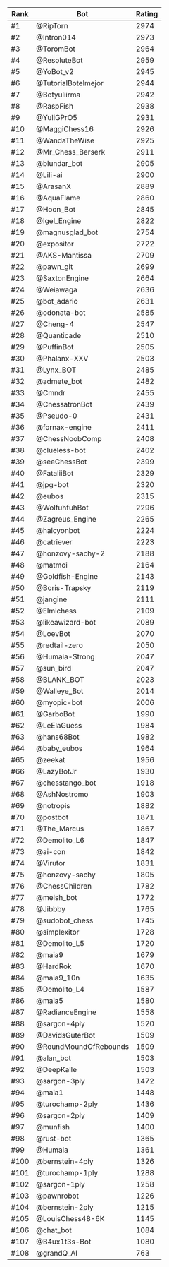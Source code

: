 Rank|Bot|Rating
---|---|---
#1|@RipTorn|2974
#2|@Intron014|2973
#3|@ToromBot|2964
#4|@ResoluteBot|2959
#5|@YoBot_v2|2945
#6|@TutorialBotelmejor|2944
#7|@Botyuliirma|2942
#8|@RaspFish|2938
#9|@YuliGPrO5|2931
#10|@MaggiChess16|2926
#11|@WandaTheWise|2925
#12|@Mr_Chess_Berserk|2911
#13|@blundar_bot|2905
#14|@Lili-ai|2900
#15|@ArasanX|2889
#16|@AquaFlame|2860
#17|@Hoon_Bot|2845
#18|@Igel_Engine|2822
#19|@magnusglad_bot|2754
#20|@expositor|2722
#21|@AKS-Mantissa|2709
#22|@pawn_git|2699
#23|@SaxtonEngine|2664
#24|@Weiawaga|2636
#25|@bot_adario|2631
#26|@odonata-bot|2585
#27|@Cheng-4|2547
#28|@Quanticade|2510
#29|@PuffinBot|2505
#30|@Phalanx-XXV|2503
#31|@Lynx_BOT|2485
#32|@admete_bot|2482
#33|@Cmndr|2455
#34|@ChessatronBot|2439
#35|@Pseudo-0|2431
#36|@fornax-engine|2411
#37|@ChessNoobComp|2408
#38|@clueless-bot|2402
#39|@seeChessBot|2399
#40|@FataliiBot|2329
#41|@jpg-bot|2320
#42|@eubos|2315
#43|@WolfuhfuhBot|2296
#44|@Zagreus_Engine|2265
#45|@halcyonbot|2224
#46|@catriever|2223
#47|@honzovy-sachy-2|2188
#48|@matmoi|2164
#49|@Goldfish-Engine|2143
#50|@Boris-Trapsky|2119
#51|@jangine|2111
#52|@Elmichess|2109
#53|@likeawizard-bot|2089
#54|@LoevBot|2070
#55|@redtail-zero|2050
#56|@Humaia-Strong|2047
#57|@sun_bird|2047
#58|@BLANK_BOT|2023
#59|@Walleye_Bot|2014
#60|@myopic-bot|2006
#61|@GarboBot|1990
#62|@LeElaGuess|1984
#63|@hans68Bot|1982
#64|@baby_eubos|1964
#65|@zeekat|1956
#66|@LazyBotJr|1930
#67|@chesstango_bot|1918
#68|@AshNostromo|1903
#69|@notropis|1882
#70|@postbot|1871
#71|@The_Marcus|1867
#72|@Demolito_L6|1847
#73|@ai-con|1842
#74|@Virutor|1831
#75|@honzovy-sachy|1805
#76|@ChessChildren|1782
#77|@melsh_bot|1772
#78|@Jibbby|1765
#79|@sudobot_chess|1745
#80|@simplexitor|1728
#81|@Demolito_L5|1720
#82|@maia9|1679
#83|@HardRok|1670
#84|@maia9_10n|1635
#85|@Demolito_L4|1587
#86|@maia5|1580
#87|@RadianceEngine|1558
#88|@sargon-4ply|1520
#89|@DavidsGuterBot|1509
#90|@RoundMoundOfRebounds|1509
#91|@alan_bot|1503
#92|@DeepKalle|1503
#93|@sargon-3ply|1472
#94|@maia1|1448
#95|@turochamp-2ply|1436
#96|@sargon-2ply|1409
#97|@munfish|1400
#98|@rust-bot|1365
#99|@Humaia|1361
#100|@bernstein-4ply|1326
#101|@turochamp-1ply|1288
#102|@sargon-1ply|1258
#103|@pawnrobot|1226
#104|@bernstein-2ply|1215
#105|@LouisChess48-6K|1145
#106|@chat_bot|1084
#107|@B4ux1t3s-Bot|1080
#108|@grandQ_AI|763
